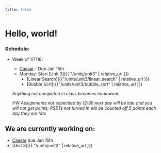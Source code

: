 ```yaml
---
title: false
---
```


# Hello, world!

### Schedule:

- Week of 1/7/18:
  - [Caesar](http://docs.cs50.net/2018/ap/problems/caesar/caesar.html) - Due Jan 15th
  - Monday: Start [Unit 3]({{ "/units/unit3" | relative_url }})
    - [Linear Search]({{"/units/unit3/linear_search" | relative_url }})
    - [Bubble Sort]({{"/units/unit3/bubble_sort" | relative_url }})

  *Anything not completed in class becomes homework*

  *HW Assignments not submitted by 12:30 next day will be late and you will not get points; PSETs not turned in will be counted off 5 points each day they are late*


## We are currently working on:
* [Caesar](http://docs.cs50.net/2018/ap/problems/caesar/caesar.html) due Jan 15th
* [Unit 3]({{ "/units/unit3" | relative_url }})


<!--
This is CS50 AP, Harvard University's introduction to the intellectual enterprises of computer science and the art of programming for students in high school, which satisfies the College Board's new AP CS Principles curriculum framework.
-->
<!--
<iframe src="https://www.youtube.com/embed/tZxLMIk_SaY?playlist=GAB6Gm7pTTA"></iframe>
-->
